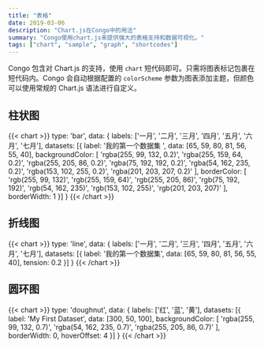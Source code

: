 ```yaml
---
title: "表格"
date: 2019-03-06
description: "Chart.js在Congo中的用法"
summary: "Congo使用chart.js来提供强大的表格支持和数据可视化。"
tags: ["chart", "sample", "graph", "shortcodes"]
---
```


Congo 包含对 Chart.js 的支持，使用 `chart` 短代码即可。只需将图表标记包裹在短代码内。Congo 会自动根据配置的 `colorScheme` 参数为图表添加主题，但颜色可以使用常规的 Chart.js 语法进行自定义。


## 柱状图

<!-- prettier-ignore-start -->
{{< chart >}}
type: 'bar',
data: {
  labels: ['一月', '二月', '三月', '四月', '五月', '六月', '七月'],
  datasets: [{
    label: '我的第一个数据集  ',
    data: [65, 59, 80, 81, 56, 55, 40],
    backgroundColor: [
      'rgba(255, 99, 132, 0.2)',
      'rgba(255, 159, 64, 0.2)',
      'rgba(255, 205, 86, 0.2)',
      'rgba(75, 192, 192, 0.2)',
      'rgba(54, 162, 235, 0.2)',
      'rgba(153, 102, 255, 0.2)',
      'rgba(201, 203, 207, 0.2)'
    ],
    borderColor: [
      'rgb(255, 99, 132)',
      'rgb(255, 159, 64)',
      'rgb(255, 205, 86)',
      'rgb(75, 192, 192)',
      'rgb(54, 162, 235)',
      'rgb(153, 102, 255)',
      'rgb(201, 203, 207)'
    ],
    borderWidth: 1
  }]
}
{{< /chart >}}
<!-- prettier-ignore-end -->

## 折线图

<!-- prettier-ignore-start -->
{{< chart >}}
type: 'line',
data: {
  labels: ['一月', '二月', '三月', '四月', '五月', '六月', '七月'],
  datasets: [{
    label: '我的第一个数据集',
    data: [65, 59, 80, 81, 56, 55, 40],
    tension: 0.2
  }]
}
{{< /chart >}}
<!-- prettier-ignore-end -->

## 圆环图

<!-- prettier-ignore-start -->
{{< chart >}}
type: 'doughnut',
data: {
  labels: ['红', '蓝', '黄'],
  datasets: [{
    label: 'My First Dataset',
    data: [300, 50, 100],
    backgroundColor: [
      'rgba(255, 99, 132, 0.7)',
      'rgba(54, 162, 235, 0.7)',
      'rgba(255, 205, 86, 0.7)'
    ],
    borderWidth: 0,
    hoverOffset: 4
  }]
}
{{< /chart >}}
<!-- prettier-ignore-end -->
